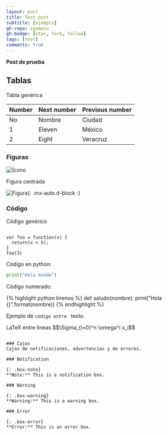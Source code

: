 ```yaml
---
layout: post
title: Test post
subtitle: [ejemplo]
gh-repo: igomezv
gh-badge: [star, fork, follow]
tags: [test]
comments: true
---
```


**Post de prueba**

## Tablas

Tabla genérica

| Number | Next number | Previous number |
| :------ |:--- | :--- |
| No | Nombre | Ciudad |
| 1 | Eleven | México |
| 2 | Eight | Veracruz |



### Figuras

![Ícono](https://igomezv.github.io/assets/img/avatar-icon.png)

Figura centrada

![Figura](https://igomezv.github.io/assets/img/avatar-icon.png){: .mx-auto.d-block :}

### Código

Código genérico
~~~

var foo = function(x) {
  return(x + 5);
}
foo(3)
~~~

Código en python:

```python
print("Hola mundo")
```

Código numerado:

{% highlight python linenos %}
def saludo(nombre):
	print("Hola {}".format(nombre))
{% endhighlight %}


<p>
Ejemplo de <code>código entre </code> texto.
</p>

<p>
LaTeX entre lineas $$\Sigma_{i=0}^n \omega^i x_i$$

</p>


```

### Cajas
Cajas de notificaciones, advertencias y de errores.

### Notification

{: .box-note}
**Note:** This is a notification box.

### Warning

{: .box-warning}
**Warning:** This is a warning box.

### Error

{: .box-error}
**Error:** This is an error box.

